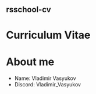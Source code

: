 ## rsschool-cv

# Curriculum Vitae

# About me
* Name: Vladimir Vasyukov 
* Discord: Vladimir_Vasyukov
